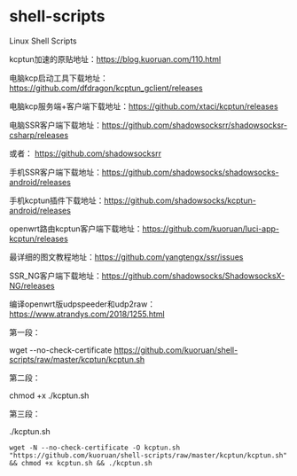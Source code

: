 # shell-scripts
Linux Shell Scripts

kcptun加速的原贴地址：https://blog.kuoruan.com/110.html

电脑kcp启动工具下载地址：https://github.com/dfdragon/kcptun_gclient/releases

电脑kcp服务端+客户端下载地址：https://github.com/xtaci/kcptun/releases

电脑SSR客户端下载地址：https://github.com/shadowsocksrr/shadowsocksr-csharp/releases

或者： https://github.com/shadowsocksrr

手机SSR客户端下载地址：https://github.com/shadowsocks/shadowsocks-android/releases

手机kcptun插件下载地址：https://github.com/shadowsocks/kcptun-android/releases

openwrt路由kcptun客户端下载地址：https://github.com/kuoruan/luci-app-kcptun/releases

最详细的图文教程地址：https://github.com/yangtengx/ssr/issues

SSR_NG客户端下载地址：https://github.com/shadowsocks/ShadowsocksX-NG/releases

编译openwrt版udpspeeder和udp2raw：https://www.atrandys.com/2018/1255.html

第一段：

wget --no-check-certificate https://github.com/kuoruan/shell-scripts/raw/master/kcptun/kcptun.sh

第二段：

chmod +x ./kcptun.sh

第三段：

./kcptun.sh
``````
wget -N --no-check-certificate -O kcptun.sh "https://github.com/kuoruan/shell-scripts/raw/master/kcptun/kcptun.sh"  && chmod +x kcptun.sh && ./kcptun.sh
```````
